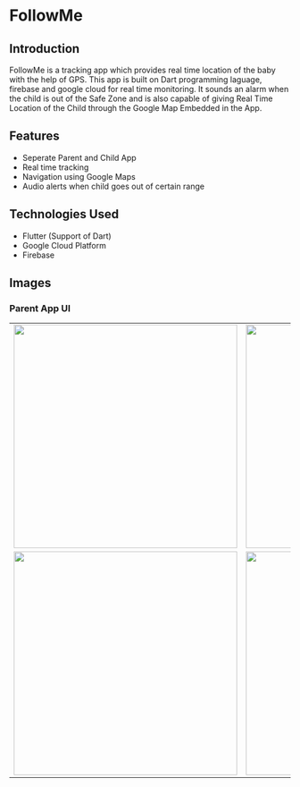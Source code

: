 # FollowMe

## Introduction

FollowMe is a tracking app which provides real time location of the baby with the help of GPS. This app is built on Dart programming laguage, firebase and google cloud for real time monitoring. It sounds an alarm when the child is out of the Safe Zone and is also capable of giving Real Time Location of the Child through the Google Map Embedded in the App.

## Features


<ul>
        <li>Seperate Parent and Child App</li>
        <li>Real time tracking</li>
        <li>Navigation using Google Maps</li>
        <li>Audio alerts when child goes out of certain range</li>

</ul>

## Technologies Used

<ul>
<li>Flutter (Support of Dart)</li>
<li>Google Cloud Platform</li>
<li>Firebase</li>
</ul>

## Images

### Parent App UI

<table>
<tr>
<td><img src="https://i.ibb.co/W3Xmvn6/Whats-App-Image-2021-04-15-at-11-52-27.jpg" width="400"/></td>
<td><img src="https://i.ibb.co/nccZKm7/Whats-App-Image-2021-04-15-at-16-00-02.jpg" width="400"/></td>
</tr>
        
<tr>
<td><img src="https://i.ibb.co/LSXDBkL/Whats-App-Image-2021-04-15-at-11-52-27-1.jpg" width="400"/></td>
<td><img src="https://i.ibb.co/YXzT3ry/Whats-App-Image-2021-04-16-at-19-19-33.jpg" width="400"/></td>
</tr>
